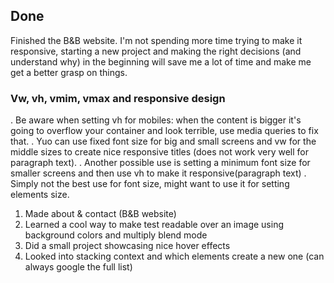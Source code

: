 ## Done

Finished the B&B website. I'm not spending more time trying to make it responsive, starting a new project and making the right decisions (and understand why) in the beginning will save me a lot of time and make me get a better grasp on things.

### Vw, vh, vmim, vmax and responsive design
. Be aware when setting vh for mobiles: when the content is bigger it's going to overflow your container and look terrible, use media queries to fix that.
. Yuo can use fixed font size for big and small screens and vw for the middle sizes to create nice responsive titles (does not work very well for paragraph text).
. Another possible use is setting a minimum font size for smaller screens and then use vh to make it responsive(paragraph text)
. Simply not the best use for font size, might want to use it for setting elements size.


1. Made about & contact (B&B website)
2. Learned a cool way to make test readable over an image using background colors and multiply blend mode
3. Did a small project showcasing nice hover effects
4. Looked into stacking context and which elements create a new one (can always google the full list) 